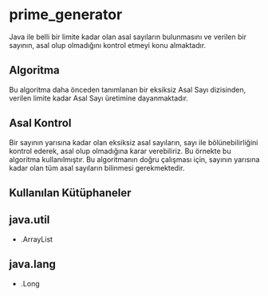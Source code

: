 prime_generator
===============

Java ile belli bir limite kadar olan asal sayıların bulunmasını ve verilen bir sayının, asal olup olmadığını kontrol etmeyi konu almaktadır.

Algoritma
---------

Bu algoritma daha önceden tanımlanan bir eksiksiz Asal Sayı dizisinden, verilen limite kadar Asal Sayı üretimine dayanmaktadır.

## Asal Kontrol

Bir sayının yarısına kadar olan eksiksiz asal sayıların, sayı ile bölünebilirliğini kontrol ederek, asal olup olmadığına karar verebiliriz. Bu örnekte bu algoritma kullanılmıştır. Bu algoritmanın doğru çalışması için, sayının yarısına kadar olan tüm asal sayıların bilinmesi gerekmektedir.

Kullanılan Kütüphaneler
-----------------------

## java.util

* .ArrayList

## java.lang

* .Long
